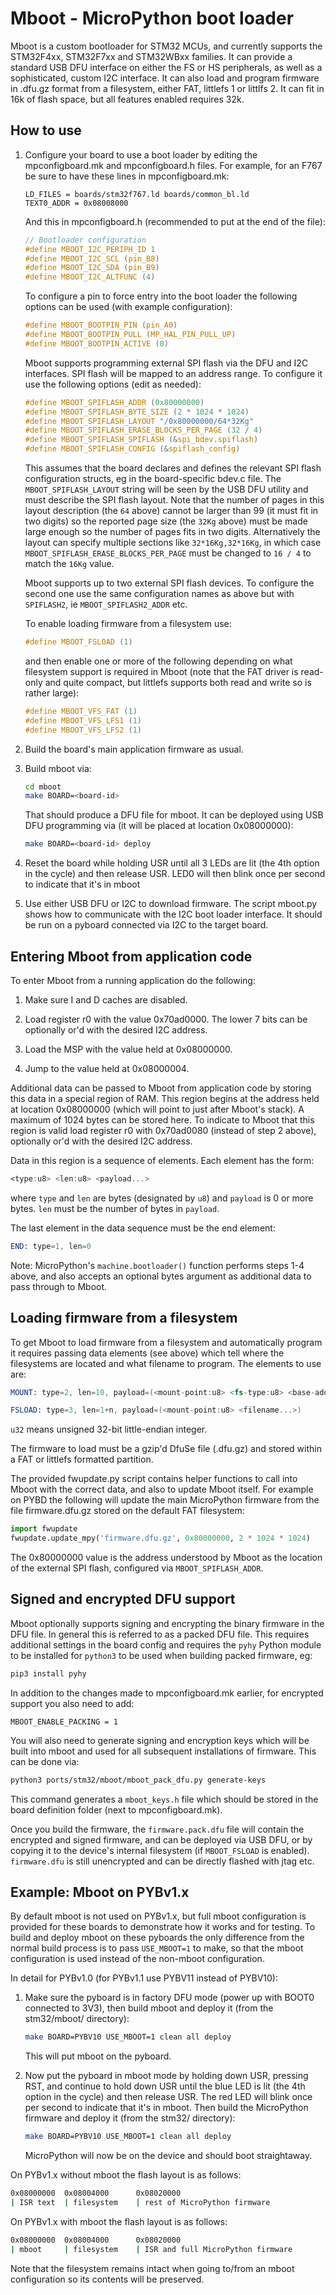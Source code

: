 Mboot - MicroPython boot loader
===============================

Mboot is a custom bootloader for STM32 MCUs, and currently supports the
STM32F4xx, STM32F7xx and STM32WBxx families.  It can provide a standard USB DFU
interface on either the FS or HS peripherals, as well as a sophisticated, custom I2C
interface.  It can also load and program firmware in .dfu.gz format from a
filesystem, either FAT, littlefs 1 or littlfs 2.
It can fit in 16k of flash space, but all features enabled requires 32k.

How to use
----------

1. Configure your board to use a boot loader by editing the mpconfigboard.mk
   and mpconfigboard.h files.  For example, for an F767 be sure to have these
   lines in mpconfigboard.mk:

    ```make
    LD_FILES = boards/stm32f767.ld boards/common_bl.ld
    TEXT0_ADDR = 0x08008000
    ```

   And this in mpconfigboard.h (recommended to put at the end of the file):

    ```c
    // Bootloader configuration
    #define MBOOT_I2C_PERIPH_ID 1
    #define MBOOT_I2C_SCL (pin_B8)
    #define MBOOT_I2C_SDA (pin_B9)
    #define MBOOT_I2C_ALTFUNC (4)
    ```

   To configure a pin to force entry into the boot loader the following
   options can be used (with example configuration):

    ```c
    #define MBOOT_BOOTPIN_PIN (pin_A0)
    #define MBOOT_BOOTPIN_PULL (MP_HAL_PIN_PULL_UP)
    #define MBOOT_BOOTPIN_ACTIVE (0)
    ```

   Mboot supports programming external SPI flash via the DFU and I2C
   interfaces.  SPI flash will be mapped to an address range.  To
   configure it use the following options (edit as needed):

    ```c
    #define MBOOT_SPIFLASH_ADDR (0x80000000)
    #define MBOOT_SPIFLASH_BYTE_SIZE (2 * 1024 * 1024)
    #define MBOOT_SPIFLASH_LAYOUT "/0x80000000/64*32Kg"
    #define MBOOT_SPIFLASH_ERASE_BLOCKS_PER_PAGE (32 / 4)
    #define MBOOT_SPIFLASH_SPIFLASH (&spi_bdev.spiflash)
    #define MBOOT_SPIFLASH_CONFIG (&spiflash_config)
    ```

   This assumes that the board declares and defines the relevant SPI flash
   configuration structs, eg in the board-specific bdev.c file.  The
   `MBOOT_SPIFLASH_LAYOUT` string will be seen by the USB DFU utility and
   must describe the SPI flash layout.  Note that the number of pages in
   this layout description (the `64` above) cannot be larger than 99 (it
   must fit in two digits) so the reported page size (the `32Kg` above)
   must be made large enough so the number of pages fits in two digits.
   Alternatively the layout can specify multiple sections like
   `32*16Kg,32*16Kg`, in which case `MBOOT_SPIFLASH_ERASE_BLOCKS_PER_PAGE`
   must be changed to `16 / 4` to match the `16Kg` value.

   Mboot supports up to two external SPI flash devices.  To configure the
   second one use the same configuration names as above but with
   `SPIFLASH2`, ie `MBOOT_SPIFLASH2_ADDR` etc.

   To enable loading firmware from a filesystem use:

    ```c
    #define MBOOT_FSLOAD (1)
    ```

   and then enable one or more of the following depending on what filesystem
   support is required in Mboot (note that the FAT driver is read-only and
   quite compact, but littlefs supports both read and write so is rather
   large):

    ```c
    #define MBOOT_VFS_FAT (1)
    #define MBOOT_VFS_LFS1 (1)
    #define MBOOT_VFS_LFS2 (1)
    ```

2. Build the board's main application firmware as usual.

3. Build mboot via:

    ```bash
    cd mboot
    make BOARD=<board-id>
    ```

   That should produce a DFU file for mboot.  It can be deployed using
   USB DFU programming via (it will be placed at location 0x08000000):

    ```bash
    make BOARD=<board-id> deploy
    ```

4. Reset the board while holding USR until all 3 LEDs are lit (the 4th option in
   the cycle) and then release USR.  LED0 will then blink once per second to
   indicate that it's in mboot

5. Use either USB DFU or I2C to download firmware.  The script mboot.py shows how
   to communicate with the I2C boot loader interface.  It should be run on a
   pyboard connected via I2C to the target board.

Entering Mboot from application code
------------------------------------

To enter Mboot from a running application do the following:

1. Make sure I and D caches are disabled.

2. Load register r0 with the value 0x70ad0000.  The lower 7 bits can be
   optionally or'd with the desired I2C address.

3. Load the MSP with the value held at 0x08000000.

4. Jump to the value held at 0x08000004.

Additional data can be passed to Mboot from application code by storing this
data in a special region of RAM.  This region begins at the address held at
location 0x08000000 (which will point to just after Mboot's stack).  A
maximum of 1024 bytes can be stored here.  To indicate to Mboot that this
region is valid load register r0 with 0x70ad0080 (instead of step 2 above),
optionally or'd with the desired I2C address.

Data in this region is a sequence of elements.  Each element has the form:

```asm
<type:u8> <len:u8> <payload...>
```

where `type` and `len` are bytes (designated by `u8`) and `payload` is 0 or
more bytes.  `len` must be the number of bytes in `payload`.

The last element in the data sequence must be the end element:

```asm
END: type=1, len=0
```

Note: MicroPython's `machine.bootloader()` function performs steps 1-4
above, and also accepts an optional bytes argument as additional data to
pass through to Mboot.

Loading firmware from a filesystem
----------------------------------

To get Mboot to load firmware from a filesystem and automatically program it
requires passing data elements (see above) which tell where the filesystems
are located and what filename to program.  The elements to use are:

```asm
MOUNT: type=2, len=10, payload=(<mount-point:u8> <fs-type:u8> <base-addr:u32> <byte-len:u32>)
```

```asm
FSLOAD: type=3, len=1+n, payload=(<mount-point:u8> <filename...>)
```

`u32` means unsigned 32-bit little-endian integer.

The firmware to load must be a gzip'd DfuSe file (.dfu.gz) and stored within a
FAT or littlefs formatted partition.

The provided fwupdate.py script contains helper functions to call into Mboot
with the correct data, and also to update Mboot itself.  For example on PYBD
the following will update the main MicroPython firmware from the file
firmware.dfu.gz stored on the default FAT filesystem:

```python
import fwupdate
fwupdate.update_mpy('firmware.dfu.gz', 0x80000000, 2 * 1024 * 1024)
```

The 0x80000000 value is the address understood by Mboot as the location of
the external SPI flash, configured via `MBOOT_SPIFLASH_ADDR`.

Signed and encrypted DFU support
--------------------------------

Mboot optionally supports signing and encrypting the binary firmware in the DFU file.
In general this is referred to as a packed DFU file.  This requires additional settings
in the board config and requires the `pyhy` Python module to be installed for `python3`
to be used when building packed firmware, eg:

```bash
pip3 install pyhy
```

In addition to the changes made to mpconfigboard.mk earlier, for encrypted
support you also need to add:

```make
MBOOT_ENABLE_PACKING = 1
```

You will also need to generate signing and encryption keys which will be built into
mboot and used for all subsequent installations of firmware.  This can be done via:

```bash
python3 ports/stm32/mboot/mboot_pack_dfu.py generate-keys
```

This command generates a `mboot_keys.h` file which should be stored in the board
definition folder (next to mpconfigboard.mk).

Once you build the firmware, the `firmware.pack.dfu` file will contain the encrypted
and signed firmware, and can be deployed via USB DFU, or by copying it to the device's
internal filesystem (if `MBOOT_FSLOAD` is enabled). `firmware.dfu` is still unencrypted
and can be directly flashed with jtag etc.

Example: Mboot on PYBv1.x
-------------------------

By default mboot is not used on PYBv1.x, but full mboot configuration is provided
for these boards to demonstrate how it works and for testing.  To build and
deploy mboot on these pyboards the only difference from the normal build process
is to pass `USE_MBOOT=1` to make, so that the mboot configuration is used instead
of the non-mboot configuration.

In detail for PYBv1.0 (for PYBv1.1 use PYBV11 instead of PYBV10):

1. Make sure the pyboard is in factory DFU mode (power up with BOOT0 connected to
   3V3), then build mboot and deploy it (from the stm32/mboot/ directory):

    ```bash
    make BOARD=PYBV10 USE_MBOOT=1 clean all deploy
    ```

   This will put mboot on the pyboard.

2. Now put the pyboard in mboot mode by holding down USR, pressing RST, and
   continue to hold down USR until the blue LED is lit (the 4th option in the
   cycle) and then release USR.  The red LED will blink once per second to
   indicate that it's in mboot.  Then build the MicroPython firmware and deploy
   it (from the stm32/ directory):

    ```bash
    make BOARD=PYBV10 USE_MBOOT=1 clean all deploy
    ```

   MicroPython will now be on the device and should boot straightaway.

On PYBv1.x without mboot the flash layout is as follows:

```bash
0x08000000  0x08004000      0x08020000
| ISR text  | filesystem    | rest of MicroPython firmware
```

On PYBv1.x with mboot the flash layout is as follows:

```bash
0x08000000  0x08004000      0x08020000
| mboot     | filesystem    | ISR and full MicroPython firmware
```

Note that the filesystem remains intact when going to/from an mboot configuration
so its contents will be preserved.
